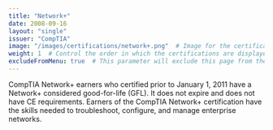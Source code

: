 ```yaml
---
title: "Network+"
date: 2008-09-16
layout: "single"
issuer: "CompTIA"
image: "/images/certifications/network+.png"  # Image for the certification
weight: 1  # Control the order in which the certifications are displayed
excludeFromMenu: true  # This parameter will exclude this page from the menu
---
```

CompTIA Network+ earners who certified prior to January 1, 2011 have a Network+ considered
good-for-life (GFL). It does not expire and does not have CE requirements. Earners of the
CompTIA Network+ certification have the skills needed to troubleshoot, configure, and manage
enterprise networks.